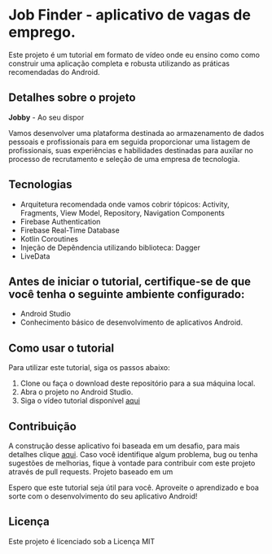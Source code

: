 # Job Finder - aplicativo de vagas de emprego.

Este projeto é um tutorial em formato de vídeo onde eu ensino como como construir uma aplicação completa e robusta utilizando as práticas recomendadas do Android.

## Detalhes sobre o projeto
**Jobby** - Ao seu dispor

Vamos desenvolver uma plataforma destinada ao armazenamento de dados pessoais e profissionais para em seguida proporcionar uma listagem de profissionais, suas experiências e habilidades destinadas para auxilar no processo de recrutamento e seleção de uma empresa de tecnologia.

## Tecnologias
- Arquitetura recomendada onde vamos cobrir tópicos: Activity, Fragments, View Model, Repository, Navigation Components
- Firebase Authentication
- Firebase Real-Time Database
- Kotlin Coroutines
- Injeção de Depêndencia utilizando biblioteca: Dagger
- LiveData
## Antes de iniciar o tutorial, certifique-se de que você tenha o seguinte ambiente configurado:

- Android Studio
- Conhecimento básico de desenvolvimento de aplicativos Android.
## Como usar o tutorial
Para utilizar este tutorial, siga os passos abaixo:

1. Clone ou faça o download deste repositório para a sua máquina local.
2. Abra o projeto no Android Studio.
3. Siga o vídeo tutorial disponível [aqui](https://www.youtube.com/watch?v=hlpLHx2XFCc)

## Contribuição
A construção desse aplicativo foi baseada em um desafio, para mais detalhes clique [aqui](https://sintaxe.netlify.app/topicos/aproposta). Caso você identifique algum problema, bug ou tenha sugestões de melhorias, fique à vontade para contribuir com este projeto através de pull requests.
Projeto baseado em um 

Espero que este tutorial seja útil para você. Aproveite o aprendizado e boa sorte com o desenvolvimento do seu aplicativo Android!

## Licença
Este projeto é licenciado sob a Licença MIT
